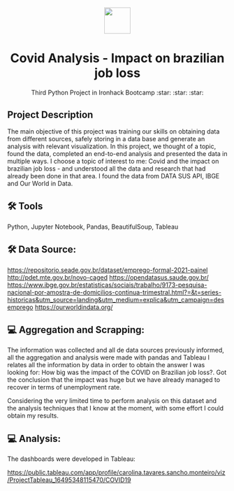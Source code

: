<h1 align="center"><img src="https://bit.ly/2VnXWr2" width="60">

<h1 align="center">Covid Analysis - Impact on brazilian job loss</h1>

<p align="center"> Third Python Project in Ironhack Bootcamp :star: :star: :star:
</h1>
<a name="project-description"></a>

## Project Description

The main objective of this project was training our skills on obtaining data from different sources, safely storing in a data base and generate an analysis with relevant visualization.
In this project, we thought of a topic, found the data, completed an end-to-end analysis and presented the data in multiple ways. 
I choose a topic of interest to me: Covid and the impact on brazilian job loss - and understood all the data and research that had already been done in that area. I found the data from DATA SUS API, IBGE and Our World in Data.

## 🛠 Tools

Python, Jupyter Notebook, Pandas, BeautifulSoup, Tableau

## 🛠 Data Source:
https://repositorio.seade.gov.br/dataset/emprego-formal-2021-painel
http://pdet.mte.gov.br/novo-caged
https://opendatasus.saude.gov.br/
https://www.ibge.gov.br/estatisticas/sociais/trabalho/9173-pesquisa-nacional-por-amostra-de-domicilios-continua-trimestral.html?=&t=series-historicas&utm_source=landing&utm_medium=explica&utm_campaign=desemprego
https://ourworldindata.org/

##  💻 Aggregation and Scrapping:

The information was collected and all de data sources previously informed, all the aggregation and analysis were made with pandas and Tableau
I relates all the information by data in order to obtain the answer I was looking for: How big was the impact of the COVID on Brazilian job loss?. Got the conclusion that the impact was huge but we have already managed to recover in terms of unemployment rate.

Considering the very limited time to perform analysis on this dataset and the analysis techniques that I know at the moment, with some effort I could obtain my results. 

##  💻 Analysis:

The dashboards were developed in Tableau:

https://public.tableau.com/app/profile/carolina.tavares.sancho.monteiro/viz/ProjectTableau_16495348115470/COVID19


